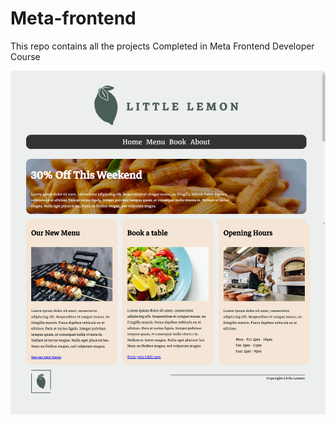 # Meta-frontend

This repo contains all the projects Completed in Meta Frontend Developer Course

![Alt](./Little%20Lemon/Output.png)
